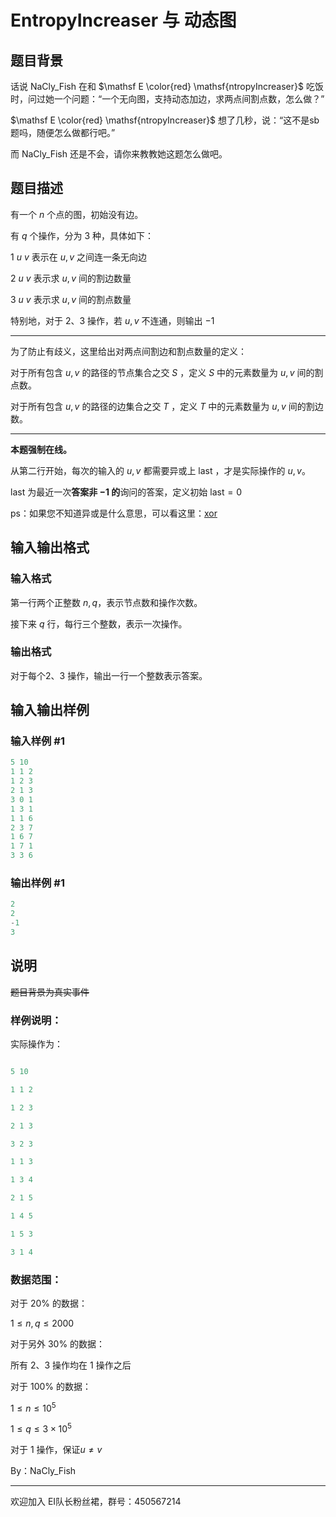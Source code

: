 # EntropyIncreaser 与 动态图

## 题目背景

话说 NaCly_Fish 在和 $\mathsf E \color{red} \mathsf{ntropyIncreaser}$ 吃饭时，问过她一个问题：“一个无向图，支持动态加边，求两点间割点数，怎么做？”

$\mathsf E \color{red} \mathsf{ntropyIncreaser}$ 想了几秒，说：“这不是sb题吗，随便怎么做都行吧。”

而 NaCly_Fish 还是不会，请你来教教她这题怎么做吧。

## 题目描述

有一个 $n$ 个点的图，初始没有边。

有 $q$ 个操作，分为 $3$ 种，具体如下：

$1$ $u$ $v$ 表示在 $u,v$ 之间连一条无向边

$2$ $u$ $v$ 表示求 $u,v$ 间的割边数量

$3$ $u$ $v$ 表示求 $u,v$ 间的割点数量

特别地，对于 $2$、$3$ 操作，若 $u,v$ 不连通，则输出 $-1$

****

为了防止有歧义，这里给出对两点间割边和割点数量的定义：

对于所有包含 $u,v$ 的路径的节点集合之交 $S$ ，定义 $S$ 中的元素数量为 $u,v$ 间的割点数。

对于所有包含 $u,v$ 的路径的边集合之交 $T$ ，定义 $T$ 中的元素数量为 $u,v$ 间的割边数。

****

**本题强制在线。**

从第二行开始，每次的输入的 $u,v$ 都需要异或上 $\text{last}$ ，才是实际操作的 $u,v$。

$\text{last}$ 为最近一次**答案非 $-1$ 的**询问的答案，定义初始 $\text{last}=0$

ps：如果您不知道异或是什么意思，可以看这里：[xor](https://www.baidu.com/link?url=bhG_De1gZYsqrIq7dkhgGj8vP87xSSyoIwk0-5p1fyKmf58cznvq0oYJg0XGoyKNpuGk7EsvjUnyvgJ19_ZA3PhoMJ3hIufHZ5GXh1OaIoS&wd=&eqid=ab26bc160004324d000000035d1ed64e)

## 输入输出格式

### 输入格式

第一行两个正整数 $n,q$，表示节点数和操作次数。

接下来 $q$ 行，每行三个整数，表示一次操作。

### 输出格式

对于每个$2$、$3$ 操作，输出一行一个整数表示答案。 

## 输入输出样例

### 输入样例 #1

```cpp
5 10
1 1 2
1 2 3
2 1 3
3 0 1
1 3 1
1 1 6
2 3 7
1 6 7
1 7 1
3 3 6
```


### 输出样例 #1

```cpp
2
2
-1
3
```


## 说明

~~题目背景为真实事件~~

### 样例说明：

实际操作为：

```cpp

5 10

1 1 2

1 2 3

2 1 3

3 2 3

1 1 3

1 3 4

2 1 5

1 4 5

1 5 3

3 1 4

```

### 数据范围：

对于 $20\%$ 的数据：

$1\le n,q \le 2000$

对于另外 $30\%$ 的数据：

所有 $2$、$3$ 操作均在 $1$ 操作之后

对于 $100\%$ 的数据：

$1\le n \le 10^5$

$1\le q \le 3\times 10^5$

对于 $1$ 操作，保证$u\neq v$

By：NaCly_Fish

****

欢迎加入 EI队长粉丝裙，群号：$450567214$ 

